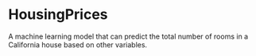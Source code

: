# HousingPrices
A machine learning model that can predict the total number of rooms in a California house based on other variables.
